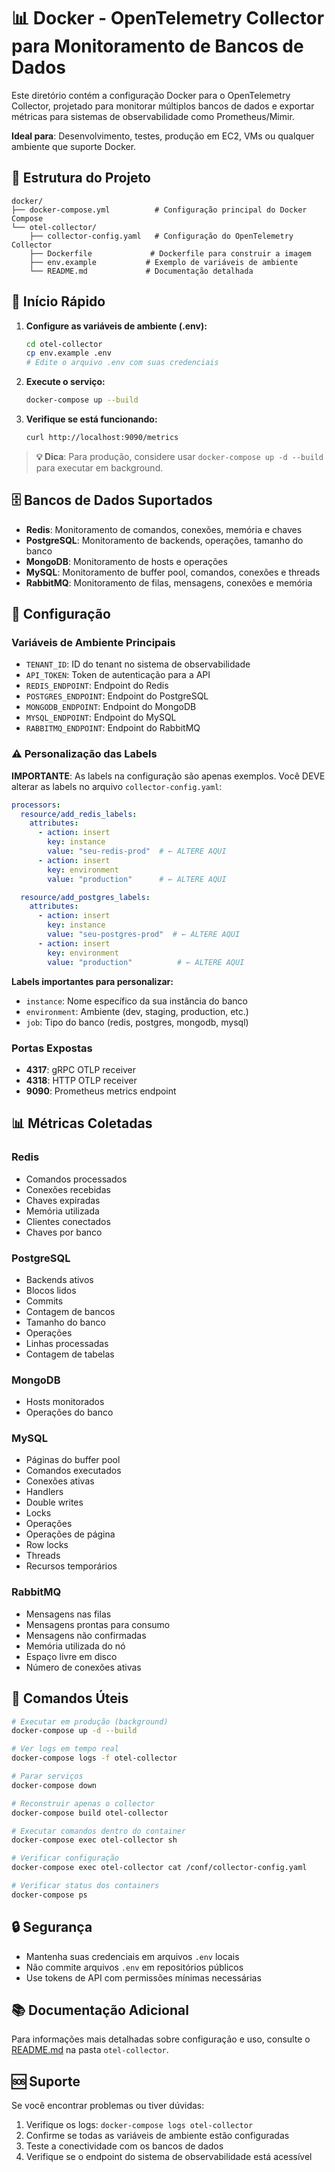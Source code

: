 # 📊 Docker - OpenTelemetry Collector para Monitoramento de Bancos de Dados

Este diretório contém a configuração Docker para o OpenTelemetry Collector, projetado para monitorar múltiplos bancos de dados e exportar métricas para sistemas de observabilidade como Prometheus/Mimir.

**Ideal para**: Desenvolvimento, testes, produção em EC2, VMs ou qualquer ambiente que suporte Docker.

## 📁 Estrutura do Projeto

```
docker/
├── docker-compose.yml          # Configuração principal do Docker Compose
└── otel-collector/
    ├── collector-config.yaml   # Configuração do OpenTelemetry Collector
    ├── Dockerfile             # Dockerfile para construir a imagem
    ├── env.example           # Exemplo de variáveis de ambiente
    └── README.md             # Documentação detalhada
```

## 🚀 Início Rápido

1. **Configure as variáveis de ambiente (.env):**
   ```bash
   cd otel-collector
   cp env.example .env
   # Edite o arquivo .env com suas credenciais
   ```

2. **Execute o serviço:**
   ```bash
   docker-compose up --build
   ```

3. **Verifique se está funcionando:**
   ```bash
   curl http://localhost:9090/metrics
   ```

> **💡 Dica**: Para produção, considere usar `docker-compose up -d --build` para executar em background.

## 🗄️ Bancos de Dados Suportados

- **Redis**: Monitoramento de comandos, conexões, memória e chaves
- **PostgreSQL**: Monitoramento de backends, operações, tamanho do banco
- **MongoDB**: Monitoramento de hosts e operações
- **MySQL**: Monitoramento de buffer pool, comandos, conexões e threads
- **RabbitMQ**: Monitoramento de filas, mensagens, conexões e memória

## 🔧 Configuração

### Variáveis de Ambiente Principais

- `TENANT_ID`: ID do tenant no sistema de observabilidade
- `API_TOKEN`: Token de autenticação para a API
- `REDIS_ENDPOINT`: Endpoint do Redis
- `POSTGRES_ENDPOINT`: Endpoint do PostgreSQL
- `MONGODB_ENDPOINT`: Endpoint do MongoDB
- `MYSQL_ENDPOINT`: Endpoint do MySQL
- `RABBITMQ_ENDPOINT`: Endpoint do RabbitMQ

### ⚠️ Personalização das Labels

**IMPORTANTE**: As labels na configuração são apenas exemplos. Você DEVE alterar as labels no arquivo `collector-config.yaml`:

```yaml
processors:
  resource/add_redis_labels:
    attributes:
      - action: insert
        key: instance
        value: "seu-redis-prod"  # ← ALTERE AQUI
      - action: insert
        key: environment
        value: "production"      # ← ALTERE AQUI

  resource/add_postgres_labels:
    attributes:
      - action: insert
        key: instance
        value: "seu-postgres-prod"  # ← ALTERE AQUI
      - action: insert
        key: environment
        value: "production"          # ← ALTERE AQUI
```

**Labels importantes para personalizar:**
- `instance`: Nome específico da sua instância do banco
- `environment`: Ambiente (dev, staging, production, etc.)
- `job`: Tipo do banco (redis, postgres, mongodb, mysql)

### Portas Expostas

- **4317**: gRPC OTLP receiver
- **4318**: HTTP OTLP receiver
- **9090**: Prometheus metrics endpoint

## 📊 Métricas Coletadas

### Redis
- Comandos processados
- Conexões recebidas
- Chaves expiradas
- Memória utilizada
- Clientes conectados
- Chaves por banco

### PostgreSQL
- Backends ativos
- Blocos lidos
- Commits
- Contagem de bancos
- Tamanho do banco
- Operações
- Linhas processadas
- Contagem de tabelas

### MongoDB
- Hosts monitorados
- Operações do banco

### MySQL
- Páginas do buffer pool
- Comandos executados
- Conexões ativas
- Handlers
- Double writes
- Locks
- Operações
- Operações de página
- Row locks
- Threads
- Recursos temporários

### RabbitMQ
- Mensagens nas filas
- Mensagens prontas para consumo
- Mensagens não confirmadas
- Memória utilizada do nó
- Espaço livre em disco
- Número de conexões ativas

## 🔧 Comandos Úteis

```bash
# Executar em produção (background)
docker-compose up -d --build

# Ver logs em tempo real
docker-compose logs -f otel-collector

# Parar serviços
docker-compose down

# Reconstruir apenas o collector
docker-compose build otel-collector

# Executar comandos dentro do container
docker-compose exec otel-collector sh

# Verificar configuração
docker-compose exec otel-collector cat /conf/collector-config.yaml

# Verificar status dos containers
docker-compose ps
```

## 🔒 Segurança

- Mantenha suas credenciais em arquivos `.env` locais
- Não commite arquivos `.env` em repositórios públicos
- Use tokens de API com permissões mínimas necessárias

## 📚 Documentação Adicional

Para informações mais detalhadas sobre configuração e uso, consulte o [README.md](./otel-collector/README.md) na pasta `otel-collector`.

## 🆘 Suporte

Se você encontrar problemas ou tiver dúvidas:

1. Verifique os logs: `docker-compose logs otel-collector`
2. Confirme se todas as variáveis de ambiente estão configuradas
3. Teste a conectividade com os bancos de dados
4. Verifique se o endpoint do sistema de observabilidade está acessível
